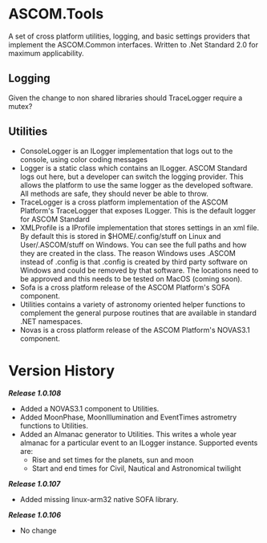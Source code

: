 # ASCOM.Tools

A set of cross platform utilities, logging, and basic settings providers that implement the 
ASCOM.Common interfaces. Written to .Net Standard 2.0 for maximum applicability.

## Logging
Given the change to non shared libraries should TraceLogger require a mutex?

## Utilities
* ConsoleLogger is an ILogger implementation that logs out to the console, using color coding messages
* Logger is a static class which contains an ILogger. ASCOM Standard logs out here, but a developer can 
switch the logging provider. This allows the platform to use the same logger as the developed software. 
All methods are safe, they should never be able to throw.
* TraceLogger is a cross platform implementation of the ASCOM Platform's TraceLogger that exposes ILogger. 
This is the default logger for ASCOM Standard
* XMLProfile is a IProfile implementation that stores settings in an xml file. By default this is 
stored in $HOME/.config/stuff on Linux and User/.ASCOM/stuff on Windows. You can see the full paths and 
how they are created in the class. The reason Windows uses .ASCOM instead of .config is that .config is 
created by third party software on Windows and could be removed by that software. The locations need to be 
approved and this needs to be tested on MacOS (coming soon).
* Sofa is a cross platform release of the ASCOM Platform's SOFA component.
* Utilities contains a variety of astronomy oriented helper functions to complement the general purpose
routines that are available in standard .NET namespaces.
* Novas is a cross platform release of the ASCOM Platform's NOVAS3.1 component.

# Version History

***Release 1.0.108***
* Added a NOVAS3.1 component to Utilities.
* Added MoonPhase, MoonIllumination and EventTimes astrometry functions to Utilities.
* Added an Almanac generator to Utilities. This writes a whole year almanac for a particular event to an ILogger instance. Supported events are:
  * Rise and set times for the planets, sun and moon
  * Start and end times for Civil, Nautical and Astronomical twilight

***Release 1.0.107***
* Added missing linux-arm32 native SOFA library.

***Release 1.0.106***
* No change
